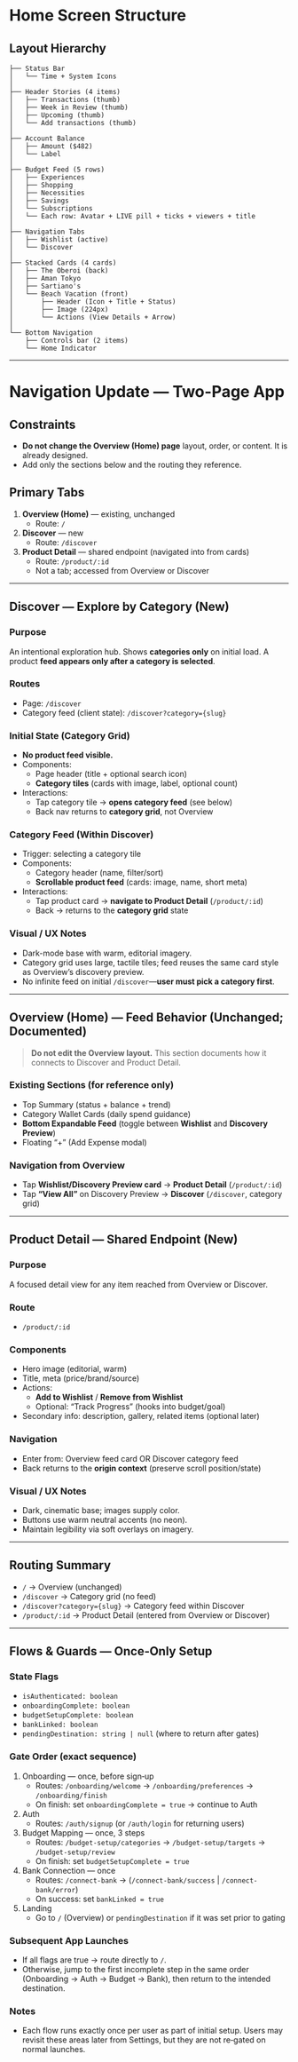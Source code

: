 # Home Screen Structure

## Layout Hierarchy
```
├── Status Bar
│   └── Time + System Icons
│
├── Header Stories (4 items)
│   ├── Transactions (thumb)
│   ├── Week in Review (thumb)
│   ├── Upcoming (thumb)
│   └── Add transactions (thumb)
│
├── Account Balance
│   ├── Amount ($482)
│   └── Label
│
├── Budget Feed (5 rows)
│   ├── Experiences
│   ├── Shopping
│   ├── Necessities
│   ├── Savings
│   └── Subscriptions
│   └── Each row: Avatar + LIVE pill + ticks + viewers + title
│
├── Navigation Tabs
│   ├── Wishlist (active)
│   └── Discover
│
├── Stacked Cards (4 cards)
│   ├── The Oberoi (back)
│   ├── Aman Tokyo
│   ├── Sartiano's
│   └── Beach Vacation (front)
│       ├── Header (Icon + Title + Status)
│       ├── Image (224px)
│       └── Actions (View Details + Arrow)
│
└── Bottom Navigation
    ├── Controls bar (2 items)
    └── Home Indicator
```

---

# Navigation Update — Two-Page App

## Constraints
- **Do not change the Overview (Home) page** layout, order, or content. It is already designed.
- Add only the sections below and the routing they reference.

## Primary Tabs
1. **Overview (Home)** — existing, unchanged  
   - Route: `/`
2. **Discover** — new  
   - Route: `/discover`
3. **Product Detail** — shared endpoint (navigated into from cards)  
   - Route: `/product/:id`
   - Not a tab; accessed from Overview or Discover

---

## Discover — Explore by Category (New)

### Purpose
An intentional exploration hub. Shows **categories only** on initial load. A product **feed appears only after a category is selected**.

### Routes
- Page: `/discover`
- Category feed (client state): `/discover?category={slug}`

### Initial State (Category Grid)
- **No product feed visible.**
- Components:
  - Page header (title + optional search icon)
  - **Category tiles** (cards with image, label, optional count)
- Interactions:
  - Tap category tile → **opens category feed** (see below)
  - Back nav returns to **category grid**, not Overview

### Category Feed (Within Discover)
- Trigger: selecting a category tile
- Components:
  - Category header (name, filter/sort)
  - **Scrollable product feed** (cards: image, name, short meta)
- Interactions:
  - Tap product card → **navigate to Product Detail** (`/product/:id`)
  - Back → returns to the **category grid** state

### Visual / UX Notes
- Dark-mode base with warm, editorial imagery.
- Category grid uses large, tactile tiles; feed reuses the same card style as Overview’s discovery preview.
- No infinite feed on initial `/discover`—**user must pick a category first**.

---

## Overview (Home) — Feed Behavior (Unchanged; Documented)

> **Do not edit the Overview layout.** This section documents how it connects to Discover and Product Detail.

### Existing Sections (for reference only)
- Top Summary (status + balance + trend)
- Category Wallet Cards (daily spend guidance)
- **Bottom Expandable Feed** (toggle between **Wishlist** and **Discovery Preview**)
- Floating “+” (Add Expense modal)

### Navigation from Overview
- Tap **Wishlist/Discovery Preview card** → **Product Detail** (`/product/:id`)
- Tap **“View All”** on Discovery Preview → **Discover** (`/discover`, category grid)

---

## Product Detail — Shared Endpoint (New)

### Purpose
A focused detail view for any item reached from Overview or Discover.

### Route
- `/product/:id`

### Components
- Hero image (editorial, warm)
- Title, meta (price/brand/source)
- Actions:
  - **Add to Wishlist** / **Remove from Wishlist**
  - Optional: “Track Progress” (hooks into budget/goal)
- Secondary info: description, gallery, related items (optional later)

### Navigation
- Enter from: Overview feed card OR Discover category feed
- Back returns to the **origin context** (preserve scroll position/state)

### Visual / UX Notes
- Dark, cinematic base; images supply color.
- Buttons use warm neutral accents (no neon).
- Maintain legibility via soft overlays on imagery.

---

## Routing Summary

- `/` → Overview (unchanged)
- `/discover` → Category grid (no feed)
- `/discover?category={slug}` → Category feed within Discover
- `/product/:id` → Product Detail (entered from Overview or Discover)


---

## Flows & Guards — Once‑Only Setup

### State Flags
- `isAuthenticated: boolean`
- `onboardingComplete: boolean`
- `budgetSetupComplete: boolean`
- `bankLinked: boolean`
- `pendingDestination: string | null` (where to return after gates)

### Gate Order (exact sequence)
1. Onboarding — once, before sign‑up
   - Routes: `/onboarding/welcome` → `/onboarding/preferences` → `/onboarding/finish`
   - On finish: set `onboardingComplete = true` → continue to Auth
2. Auth
   - Routes: `/auth/signup` (or `/auth/login` for returning users)
3. Budget Mapping — once, 3 steps
   - Routes: `/budget-setup/categories` → `/budget-setup/targets` → `/budget-setup/review`
   - On finish: set `budgetSetupComplete = true`
4. Bank Connection — once
   - Routes: `/connect-bank` → (`/connect-bank/success` | `/connect-bank/error`)
   - On success: set `bankLinked = true`
5. Landing
   - Go to `/` (Overview) or `pendingDestination` if it was set prior to gating

### Subsequent App Launches
- If all flags are true → route directly to `/`.
- Otherwise, jump to the first incomplete step in the same order (Onboarding → Auth → Budget → Bank), then return to the intended destination.

### Notes
- Each flow runs exactly once per user as part of initial setup. Users may revisit these areas later from Settings, but they are not re‑gated on normal launches.

